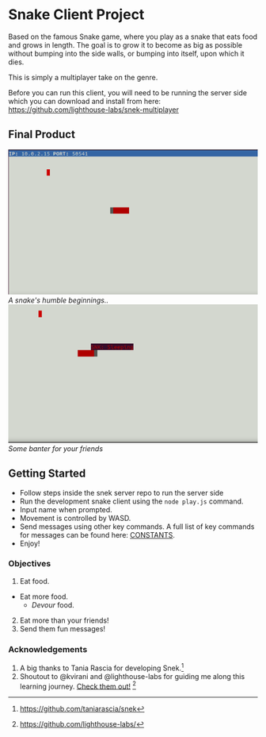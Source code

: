 # Snake Client Project

Based on the famous Snake game, where you play as a snake that eats food and grows in length. The goal is to grow it to become as big as possible without bumping into the side walls, or bumping into itself, upon which it dies.

This is simply a multiplayer take on the genre.

Before you can run this client, you will need to be running the server side which you can download and install from here: https://github.com/lighthouse-labs/snek-multiplayer

## Final Product

![A snake's humble beginnings..](https://github.com/ConsensusAI/snake-client/blob/master/screenshots/snake-client.png)
_A snake's humble beginnings.._
![Some banter for your friends](https://github.com/ConsensusAI/snake-client/blob/master/screenshots/snake-falling-asleep.png)
_Some banter for your friends_

## Getting Started

- Follow steps inside the snek server repo to run the server side
- Run the development snake client using the `node play.js` command.
- Input name when prompted.
- Movement is controlled by WASD.
- Send messages using other key commands. A full list of key commands for messages can be found here: [CONSTANTS](./constants.js).
- Enjoy!

### Objectives

1. Eat food.
- Eat more food.
  - _Devour_ food.
2. Eat more than your friends!
3. Send them fun messages!  

### Acknowledgements

1. A big thanks to Tania Rascia for developing Snek.[^1]
2. Shoutout to @kvirani and @lighthouse-labs for guiding me along this learning journey. [Check them out!](https://www.lighthouselabs.ca/) [^2]

[^1]: https://github.com/taniarascia/snek
[^2]: https://github.com/lighthouse-labs/
